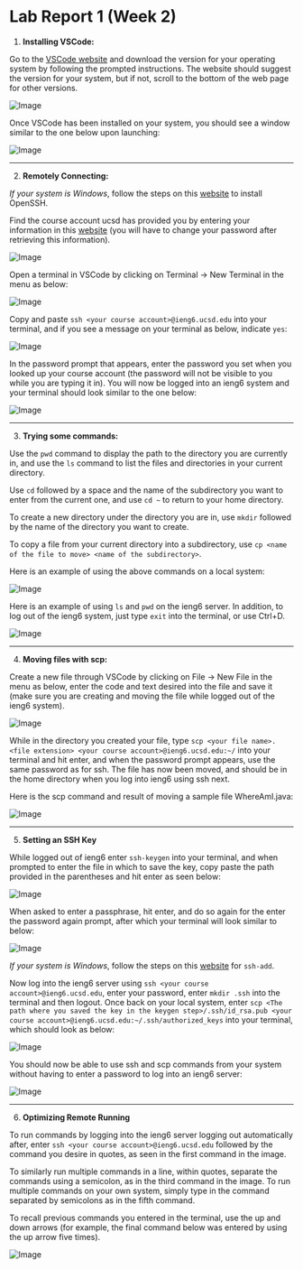 # Lab Report 1 (Week 2)


1. **Installing VSCode:**

Go to the [VSCode website](https://code.visualstudio.com/) and download the version for your operating system by following the prompted instructions. The website should suggest the version for your system, but if not, scroll to the bottom of the web page for other versions.

![Image](pic_1.PNG)

Once VSCode has been installed on your system, you should see a window similar to the one below upon launching:

![Image](pic_2.PNG)

---

2. **Remotely Connecting:**

*If your system is Windows*, follow the steps on this [website](https://docs.microsoft.com/en-us/windows-server/administration/openssh/openssh_install_firstuse) to install OpenSSH.
 
Find the course account ucsd has provided you by entering your information in this [website](https://sdacs.ucsd.edu/~icc/index.php) (you will have to change your password after retrieving this information).
 
![Image](pic_3.PNG)

Open a terminal in VSCode by clicking on Terminal -> New Terminal in the menu as below:

![Image](pic_4.PNG)

Copy and paste `ssh <your course account>@ieng6.ucsd.edu` into your terminal, and if you see a message on your terminal as below, indicate `yes`:

![Image](pic_5.PNG)

In the password prompt that appears, enter the password you set when you looked up your course account (the password will not be visible to you while you are typing it in). You will now be logged into an ieng6 system and your terminal should look similar to the one below:

![Image](pic_6.PNG)

---

3. **Trying some commands:**

Use the `pwd` command to display the path to the directory you are currently in, and use the `ls` command to list the files and directories in your current directory. 

Use `cd` followed by a space and the name of the subdirectory you want to enter from the current one, and use `cd ~` to return to your home directory. 

To create a new directory under the directory you are in, use `mkdir` followed by the name of the directory you want to create.

To copy a file from your current directory into a subdirectory, use `cp <name of the file to move> <name of the subdirectory>`.

Here is an example of using the above commands on a local system:

![Image](pic_7.PNG)

Here is an example of using `ls` and `pwd` on the ieng6 server. In addition, to log out of the ieng6 system, just type `exit` into the terminal, or use Ctrl+D.

![Image](pic_8.PNG)

---

4. **Moving files with scp:**

Create a new file through VSCode by clicking on File -> New File in the menu as below, enter the code and text desired into the file and save it (make sure you are creating and moving the file while logged out of the ieng6 system). 

![Image](pic_9.PNG)

While in the directory you created your file, type `scp <your file name>.<file extension> <your course account>@ieng6.ucsd.edu:~/` into your terminal and hit enter, and when the password prompt appears, use the same password as for ssh. The file has now been moved, and should be in the home directory when you log into ieng6 using ssh next.

Here is the scp command and result of moving a sample file WhereAmI.java:

![Image](pic_10.PNG)

---

5. **Setting an SSH Key**

While logged out of ieng6 enter `ssh-keygen` into your terminal, and when prompted to enter the file in which to save the key, copy paste the path provided in the parentheses and hit enter as seen below:

![Image](pic_11.PNG)

When asked to enter a passphrase, hit enter, and do so again for the enter the password again prompt, after which your terminal will look similar to below:

![Image](pic_12.PNG)

*If your system is Windows*, follow the steps on this [website](https://docs.microsoft.com/en-us/windows-server/administration/openssh/openssh_keymanagement#user-key-generation) for `ssh-add`.

Now log into the ieng6 server using `ssh <your course account>@ieng6.ucsd.edu`, enter your password, enter `mkdir .ssh` into the terminal and then logout. Once back on your local system, enter `scp <The path where you saved the key in the keygen step>/.ssh/id_rsa.pub <your course account>@ieng6.ucsd.edu:~/.ssh/authorized_keys` into your terminal, which should look as below:

![Image](pic_13.PNG)

You should now be able to use ssh and scp commands from your system without having to enter a password to log into an ieng6 server:

![Image](pic_14.PNG)

---

6. **Optimizing Remote Running**

To run commands by logging into the ieng6 server logging out automatically after, enter `ssh <your course account>@ieng6.ucsd.edu` followed by the command you desire in quotes, as seen in the first command in the image. 

To similarly run multiple commands in a line, within quotes, separate the commands using a semicolon, as in the third command in the image. To run multiple commands on your own system, simply type in the command separated by semicolons as in the fifth command. 

To recall previous commands you entered in the terminal, use the up and down arrows (for example, the final command below was entered by using the up arrow five times).

![Image](pic_15.PNG)


